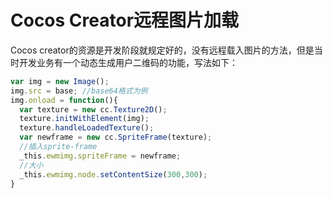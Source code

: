 # Cocos Creator远程图片加载

Cocos creator的资源是开发阶段就规定好的，没有远程载入图片的方法，但是当时开发业务有一个动态生成用户二维码的功能，写法如下：

```javascript
var img = new Image();
img.src = base; //base64格式为例
img.onload = function(){
  var texture = new cc.Texture2D();
  texture.initWithElement(img);
  texture.handleLoadedTexture();
  var newframe = new cc.SpriteFrame(texture);
  //插入sprite-frame
  _this.ewmimg.spriteFrame = newframe;
  //大小
  _this.ewmimg.node.setContentSize(300,300);
}
```

